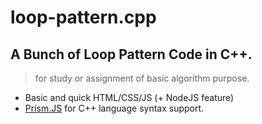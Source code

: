 # loop-pattern.cpp
<h2>A Bunch of Loop Pattern Code in C++.</h2>

> for study or assignment of basic algorithm purpose.
- Basic and quick HTML/CSS/JS (+ NodeJS feature)
- [Prism.JS](https://prismjs.com/) for C++ language syntax support.
